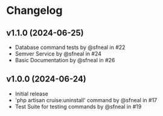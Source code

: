# Changelog

## v1.1.0 (2024-06-25)
- Database command tests by @sfneal in #22
- Semver Service by @sfneal in #24
- Basic Documentation by @sfneal in #26


## v1.0.0 (2024-06-24)
- Initial release
- 'php artisan cruise:uninstall' command by @sfneal in #17
- Test Suite for testing commands by @sfneal in #19
